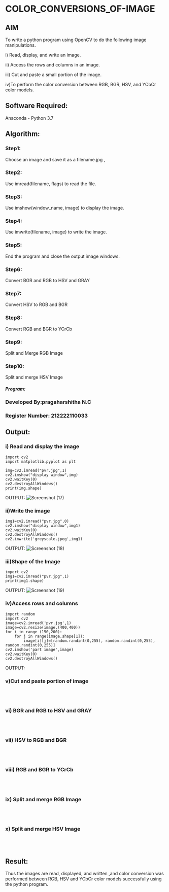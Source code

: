 # COLOR_CONVERSIONS_OF-IMAGE
## AIM
To write a python program using OpenCV to do the following image manipulations.

i) Read, display, and write an image.

ii) Access the rows and columns in an image.

iii) Cut and paste a small portion of the image.

iv)To perform the color conversion between RGB, BGR, HSV, and YCbCr color models.


## Software Required:
Anaconda - Python 3.7
## Algorithm:
### Step1:
Choose an image and save it as a filename.jpg ,
### Step2:
Use imread(filename, flags) to read the file.
### Step3:
Use imshow(window_name, image) to display the image.
### Step4:
Use imwrite(filename, image) to write the image.
### Step5:
End the program and close the output image windows.
### Step6:
Convert BGR and RGB to HSV and GRAY
### Step7:
Convert HSV to RGB and BGR
### Step8:
Convert RGB and BGR to YCrCb
### Step9:
Split and Merge RGB Image
### Step10:
Split and merge HSV Image

##### Program:
### Developed By:pragaharshitha N.C
### Register Number: 212222110033


## Output:

### i) Read and display the image
```
import cv2
import matplotlib.pyplot as plt

img=cv2.imread("pvr.jpg",1)
cv2.imshow("display window",img)
cv2.waitKey(0)
cv2.destroyAllWindows()
print(img.shape)
```
OUTPUT:
![Screenshot (17)](https://github.com/pragachellapillai/COLOR_CONVERSIONS_OF-IMAGE/assets/148254952/fcfd98d7-c548-4d7b-8eea-29e5be2dcbbe)


### ii)Write the image
```
img1=cv2.imread("pvr.jpg",0)
cv2.imshow("display window",img1)
cv2.waitKey(0)
cv2.destroyAllWindows()
cv2.imwrite('greyscale.jpeg',img1)
```

OUTPUT:
![Screenshot (18)](https://github.com/pragachellapillai/COLOR_CONVERSIONS_OF-IMAGE/assets/148254952/a308cc14-16b0-426b-9ae2-11223f6bf4c9)


### iii)Shape of the Image
```
import cv2
img1=cv2.imread("pvr.jpg",1)
print(img1.shape)
```
OUTPUT:
![Screenshot (19)](https://github.com/pragachellapillai/COLOR_CONVERSIONS_OF-IMAGE/assets/148254952/8850a738-5da7-4a67-928c-73af03fab41d)


### iv)Access rows and columns
```
import random
import cv2
image=cv2.imread('pvr.jpg',1)
image=cv2.resize(image,(400,400))
for i in range (150,200):
    for j in range(image.shape[1]):
        image[i][j]=[random.randint(0,255), random.randint(0,255), random.randint(0,255)] 
cv2.imshow('part image',image)
cv2.waitKey(0)
cv2.destroyAllWindows()

```
OUTPUT:



### v)Cut and paste portion of image
<br>
<br>

### vi) BGR and RGB to HSV and GRAY
<br>
<br>

### vii) HSV to RGB and BGR
<br>
<br>

### viii) RGB and BGR to YCrCb
<br>
<br>

### ix) Split and merge RGB Image
<br>
<br>

### x) Split and merge HSV Image
<br>
<br>




## Result:
Thus the images are read, displayed, and written ,and color conversion was performed between RGB, HSV and YCbCr color models successfully using the python program.







